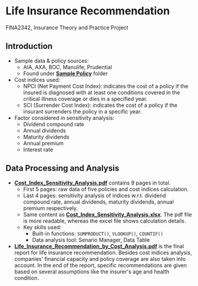 # Life Insurance Recommendation
FINA2342, Insurance Theory and Practice Project

## Introduction
* Sample data & policy sources:
  * AIA, AXA, BOC, Manulife, Prudential
  * Found under [**Sample Policy**](https://github.com/lingyixu/Life-Insurance-Recommendation/tree/master/Sample%20Policy) folder
* Cost indices used:
  * NPCI (Net Payment Cost Index): indicates the cost of a policy if the insured is diagnosed with at least one conditions covered in the critical illness coverage or dies in a specified year.
  * SCI (Surrender Cost Index): indicates the cost of a policy if the insurant surrenders the policy in a specific year.
* Factor considered in sensitivity analysis:
  * Dividend compound rate
  * Annual dividends
  * Maturity dividends
  * Annual premium
  * Interest rate

## Data Processing and Analysis
* [**Cost_Index_Sensitivity_Analysis.pdf**](https://github.com/lingyixu/Life-Insurance-Recommendation/blob/master/Cost_Index_Sensitivity_Analysis.pdf) contains 9 pages in total.
  * First 5 pages: raw data of five policies and cost indices calculation.
  * Last 4 pages: sensitivity analysis of indices w.r.t. dividend compound rate, annual dividends, maturity dividends, annual premium respectively.
  * Same content as [**Cost_Index_Sensitivity_Analysis.xlsx**](https://github.com/lingyixu/Life-Insurance-Recommendation/blob/master/Cost_Index_Sensitivity_Analysis.xlsx). The pdf file is more readable, whereas the excel file shows calculation details.
  * Key skills used:
    * Built-in functions: `SUMPRODUCT()`, `VLOOKUP()`, `COUNTIF()`
    * Data analysis tool: Senario Manager, Data Table
* [**Life_Insurance_Recommendation_by_Cost_Analysis.pdf**](https://github.com/lingyixu/Life-Insurance-Recommendation/blob/master/Life_Insurance_Recommendation_by_Cost_Analysis.pdf) is the final report for life insurance recommendation. Besides cost indices analysis, companies' financial capacity and policy coverage are also taken into account. In the end of the report, specific recommendations are given based on several assumptions like the insurer's age and health condition. 

